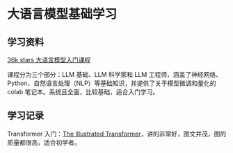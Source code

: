 # 大语言模型基础学习

## 学习资料

[36k stars 大语言模型入门课程](https://github.com/mlabonne/llm-course)

课程分为三个部分：LLM 基础、LLM 科学家和 LLM 工程师，涵盖了神经网络、Python、自然语言处理（NLP）等基础知识，并提供了关于模型微调和量化的 colab 笔记本。系统且全面，比较基础，适合入门学习。

## 学习记录

Transformer 入门：[The Illustrated Transformer](https://jalammar.github.io/illustrated-transformer/)，讲的非常好，图文并茂，图的质量都很高，适合初学者。